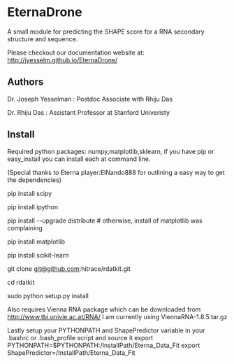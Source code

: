 EternaDrone
===============
A small module for predicting the SHAPE score for a RNA secondary structure and sequence.

Please checkout our documentation website at: http://jyesselm.github.io/EternaDrone/ 

Authors
------
Dr. Joseph Yesselman : Postdoc Associate with Rhiju Das

Dr. Rhiju Das : Assistant Professor at Stanford Univeristy

Install
------
Required python packages: numpy,matplotlib,sklearn, if you have pip or easy_install you can install each at command line.

(Special thanks to Eterna player:ElNando888 for outlining a easy way to get the dependencies)

pip install scipy

pip install ipython

pip install --upgrade distribute  # otherwise, install of matplotlib was complaining

pip install matplotlib

pip install scikit-learn

git clone git@github.com:hitrace/rdatkit.git

cd rdatkit

sudo python setup.py install

Also requires Vienna RNA package which can be downloaded from http://www.tbi.univie.ac.at/RNA/
I am currently using ViennaRNA-1.8.5.tar.gz

Lastly setup your PYTHONPATH and ShapePredictor variable in your .bashrc or .bash_profile script and source it
export PYTHONPATH=$PYTHONPATH:/InstallPath/Eterna_Data_Fit
export ShapePredictor=/InstallPath/Eterna_Data_Fit



